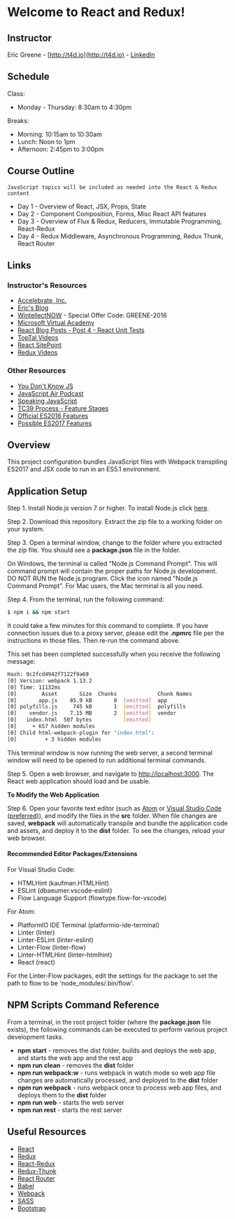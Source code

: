 # Welcome to React and Redux!

## Instructor

Eric Greene - [http://t4d.io](http://t4d.io) - [LinkedIn](https://www.linkedin.com/in/ericwgreene)

## Schedule

Class:
- Monday - Thursday: 8:30am to 4:30pm

Breaks:
- Morning: 10:15am to 10:30am
- Lunch: Noon to 1pm
- Afternoon: 2:45pm to 3:00pm

## Course Outline

	JavaScript topics will be included as needed into the React & Redux content

- Day 1 - Overview of React, JSX, Props, State
- Day 2 - Component Composition, Forms, Misc React API features
- Day 3 - Overview of Flux & Redux, Reducers, Immutable Programming, React-Redux
- Day 4 - Redux Middleware, Asynchronous Programming, Redux Thunk, React Router

## Links

### Instructor's Resources

- [Accelebrate, Inc.](https://www.accelebrate.com/)
- [Eric's Blog](http://t4d.io/)
- [WintellectNOW](https://www.wintellectnow.com/Home/Instructor?instructorId=EricGreene) - Special Offer Code: GREENE-2016
- [Microsoft Virtual Academy](https://mva.microsoft.com/search/SearchResults.aspx#!q=Eric%20Greene&lang=1033)
- [React Blog Posts - Post 4 - React Unit Tests](https://github.com/training4developers/react-flux-blog)
- [TopTal Videos](https://www.toptal.com/videos)
- [React SitePoint](http://www.sitepoint.com/author/ericgreene/)
- [Redux Videos](https://egghead.io/courses/getting-started-with-redux)

### Other Resources

- [You Don't Know JS](https://github.com/getify/You-Dont-Know-JS)
- [JavaScript Air Podcast](http://javascriptair.podbean.com/)
- [Speaking JavaScript](http://speakingjs.com/es5/)
- [TC39 Process - Feature Stages](http://www.2ality.com/2015/11/tc39-process.html)
- [Official ES2016 Features](http://www.2ality.com/2016/01/ecmascript-2016.html)
- [Possible ES2017 Features](http://www.2ality.com/2016/02/ecmascript-2017.html)

## Overview

This project configuration bundles JavaScript files with Webpack transpiling ES2017 and JSX code to run in an ES5.1 environment.

## Application Setup

Step 1. Install Node.js version 7 or higher. To install Node.js click [here](https://nodejs.org).

Step 2. Download this repository. Extract the zip file to a working folder on your system.

Step 3. Open a terminal window, change to the folder where you extracted the zip file. You should see a **package.json** file in the folder.

On Windows, the terminal is called "Node.js Command Prompt". This will command prompt will contain the proper paths for Node.js development. DO NOT RUN the Node.js program. Click the icon named "Node.js Command Prompt". For Mac users, the Mac terminal is all you need.

Step 4. From the terminal, run the following command:

```bash
$ npm i && npm start
```

It could take a few minutes for this command to complete. If you have connection issues due to a proxy server, please edit the **.npmrc** file per the instructions in those files. Then re-run the command above.

This set has been completed successfully when you receive the following message:

```bash
Hash: 9c2fcd4942f7122f9a69
[0] Version: webpack 1.13.2
[0] Time: 11132ms
[0]        Asset       Size  Chunks             Chunk Names
[0]       app.js    85.9 kB       0  [emitted]  app
[0] polyfills.js     745 kB       1  [emitted]  polyfills
[0]    vendor.js    7.15 MB       2  [emitted]  vendor
[0]   index.html  507 bytes          [emitted]  
[0]     + 657 hidden modules
[0] Child html-webpack-plugin for "index.html":
[0]         + 3 hidden modules
```

This terminal window is now running the web server, a second terminal window will need to be opened to run additional terminal commands.

Step 5. Open a web browser, and navigate to [http://localhost:3000](http://localhost:3000).  The React web application should load and be usable.

**To Modify the Web Application**

Step 6. Open your favorite text editor (such as [Atom](https://atom.io/) or [Visual Studio Code (preferred)](https://code.visualstudio.com)), and modify the files in the **src** folder. When file changes are saved, **webpack** will automatically transpile and bundle the application code and assets, and deploy it to the **dist** folder. To see the changes, reload your web browser.

#### Recommended Editor Packages/Extensions

For Visual Studio Code:

- HTMLHint (kaufman.HTMLHint)
- ESLint (dbaeumer.vscode-eslint)
- Flow Language Support (flowtype.flow-for-vscode)

For Atom:

- PlatformIO IDE Terminal (platformio-ide-terminal)
- Linter (linter)
- Linter-ESLint (linter-eslint)
- Linter-Flow (linter-flow)
- Linter-HTMLHint (linter-htmlhint)
- React (react)

For the Linter-Flow packages, edit the settings for the package to set the path to flow to be 'node_modules/.bin/flow'.

## NPM Scripts Command Reference

From a terminal, in the root project folder (where the **package.json** file exists), the following commands can be executed to perform various project development tasks.

- **npm start** - removes the dist folder, builds and deploys the web app, and starts the web app and the rest app
- **npm run clean** - removes the **dist** folder
- **npm run webpack:w** - runs webpack in watch mode so web app file changes are automatically processed, and deployed to the **dist** folder
- **npm run webpack** - runs webpack once to process web app files, and deploys them to the **dist** folder
- **npm run web** - starts the web server
- **npm run rest** - starts the rest server

## Useful Resources

- [React](https://facebook.github.io/react/)
- [Redux](https://github.com/reactjs/redux)
- [React-Redux](https://github.com/reactjs/react-redux)
- [Redux-Thunk](https://github.com/gaearon/redux-thunk)
- [React Router](https://github.com/ReactTraining/react-router)
- [Babel](https://babeljs.io/)
- [Webpack](https://webpack.github.io/)
- [SASS](http://sass-lang.com/)
- [Bootstrap](https://v4-alpha.getbootstrap.com/)
